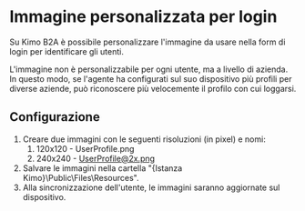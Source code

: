 # Immagine personalizzata per login

Su Kimo B2A è possibile personalizzare l'immagine da usare nella form di login per identificare gli utenti.

L'immagine non è personalizzabile per ogni utente, ma a livello di azienda. In questo modo, se l'agente ha configurati sul suo dispositivo più profili per diverse aziende, può riconoscere più velocemente il profilo con cui loggarsi.

## Configurazione

1. Creare due immagini con le seguenti risoluzioni \(in pixel\) e nomi:
   1. 120x120 - UserProfile.png
   2. 240x240 - UserProfile@2x.png 
2. Salvare le immagini nella cartella "{Istanza Kimo}\Public\Files\Resources".
3. Alla sincronizzazione dell'utente, le immagini saranno aggiornate sul dispositivo.

